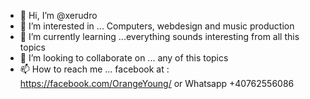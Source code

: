 - 👋 Hi, I’m @xerudro
- 👀 I’m interested in ... Computers, webdesign and music production
- 🌱 I’m currently learning ...everything sounds interesting from all this topics
- 💞️ I’m looking to collaborate on ... any of this topics
- 📫 How to reach me ... facebook at : https://facebook.com/OrangeYoung/ or Whatsapp +40762556086

<!---
xerudro/xerudro is a ✨ special ✨ repository because its `README.md` (this file) appears on your GitHub profile.
You can click the Preview link to take a look at your changes.
--->
